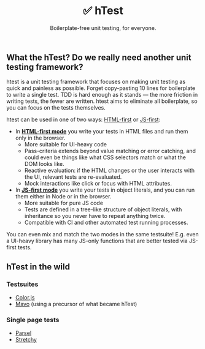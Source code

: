 <header>

# ✅ **h**Test

Boilerplate-free unit testing, for everyone.

</header>

<main>

## What the hTest? Do we really need another unit testing framework?

htest is a unit testing framework that focuses on making unit testing as quick and painless as possible.
Forget copy-pasting 10 lines for boilerplate to write a single test.
TDD is hard enough as it stands — the more friction in writing tests, the fewer are written.
htest aims to eliminate all boilerplate, so you can focus on the tests themselves.

htest can be used in one of two ways: [HTML-first](docs/html/) or [JS-first](docs/js/):
- In [**HTML-first mode**](docs/html/) you write your tests in HTML files and run them only in the browser.
	* More suitable for UI-heavy code
	* Pass-criteria extends beyond value matching or error catching, and could even be things like what CSS selectors match or what the DOM looks like.
	* Reactive evaluation: if the HTML changes or the user interacts with the UI, relevant tests are re-evaluated.
	* Mock interactions like click or focus with HTML attributes.
- In [**JS-first mode**](docs/js/) you write your tests in object literals, and you can run them either in Node or in the browser.
	* More suitable for pure JS code
	* Tests are defined in a tree-like structure of object literals, with inheritance so you never have to repeat anything twice.
	* Compatible with CI and other automated test running processes.

You can even mix and match the two modes in the same testsuite!
E.g. even a UI-heavy library has many JS-only functions that are better tested via JS-first tests.

## hTest in the wild

### Testsuites

* [Color.js](https://colorjs.io/tests/)
* [Mavo](https://test.mavo.io) (using a precursor of what became hTest)

### Single page tests

* [Parsel](https://projects.verou.me/parsel/test.html)
* [Stretchy](https://stretchy.verou.me/test.html)

</main>
